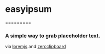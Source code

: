 # easyipsum
=========

### A simple way to grab placeholder text.

via [loremjs](https://github.com/f/loremjs) and [zeroclipboard](https://github.com/zeroclipboard/zeroclipboard)
